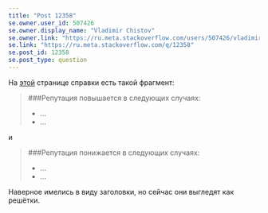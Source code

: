 ```yaml
---
title: "Post 12358"
se.owner.user_id: 507426
se.owner.display_name: "Vladimir Chistov"
se.owner.link: "https://ru.meta.stackoverflow.com/users/507426/vladimir-chistov"
se.link: "https://ru.meta.stackoverflow.com/q/12358"
se.post_id: 12358
se.post_type: question
---
```

<p>На <a href="https://ru.stackoverflow.com/help/whats-reputation">этой</a> странице справки есть такой фрагмент:</p>
<blockquote>
<p>###Репутация повышается в следующих случаях:</p>
<ul>
<li>...</li>
<li>...</li>
</ul>
</blockquote>
<p>и</p>
<blockquote>
<p>###Репутация понижается в следующих случаях:</p>
<ul>
<li>...</li>
<li>...</li>
</ul>
</blockquote>
<p>Наверное имелись в виду заголовки, но сейчас они выгледят как решётки.</p>
